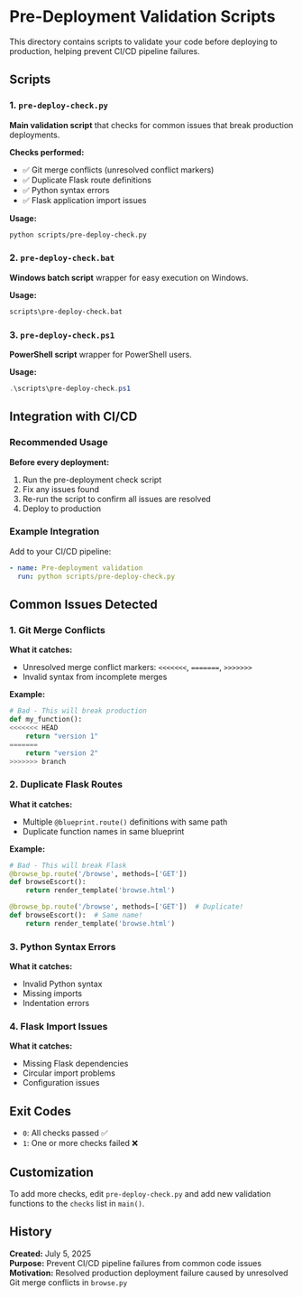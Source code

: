 # Pre-Deployment Validation Scripts

This directory contains scripts to validate your code before deploying to production, helping prevent CI/CD pipeline failures.

## Scripts

### 1. `pre-deploy-check.py`
**Main validation script** that checks for common issues that break production deployments.

**Checks performed:**
- ✅ Git merge conflicts (unresolved conflict markers)
- ✅ Duplicate Flask route definitions
- ✅ Python syntax errors
- ✅ Flask application import issues

**Usage:**
```bash
python scripts/pre-deploy-check.py
```

### 2. `pre-deploy-check.bat`
**Windows batch script** wrapper for easy execution on Windows.

**Usage:**
```cmd
scripts\pre-deploy-check.bat
```

### 3. `pre-deploy-check.ps1`
**PowerShell script** wrapper for PowerShell users.

**Usage:**
```powershell
.\scripts\pre-deploy-check.ps1
```

## Integration with CI/CD

### Recommended Usage

**Before every deployment:**
1. Run the pre-deployment check script
2. Fix any issues found
3. Re-run the script to confirm all issues are resolved
4. Deploy to production

### Example Integration

Add to your CI/CD pipeline:
```yaml
- name: Pre-deployment validation
  run: python scripts/pre-deploy-check.py
```

## Common Issues Detected

### 1. Git Merge Conflicts
**What it catches:**
- Unresolved merge conflict markers: `<<<<<<<`, `=======`, `>>>>>>>`
- Invalid syntax from incomplete merges

**Example:**
```python
# Bad - This will break production
def my_function():
<<<<<<< HEAD
    return "version 1"
=======
    return "version 2"
>>>>>>> branch
```

### 2. Duplicate Flask Routes
**What it catches:**
- Multiple `@blueprint.route()` definitions with same path
- Duplicate function names in same blueprint

**Example:**
```python
# Bad - This will break Flask
@browse_bp.route('/browse', methods=['GET'])
def browseEscort():
    return render_template('browse.html')

@browse_bp.route('/browse', methods=['GET'])  # Duplicate!
def browseEscort():  # Same name!
    return render_template('browse.html')
```

### 3. Python Syntax Errors
**What it catches:**
- Invalid Python syntax
- Missing imports
- Indentation errors

### 4. Flask Import Issues
**What it catches:**
- Missing Flask dependencies
- Circular import problems
- Configuration issues

## Exit Codes

- `0`: All checks passed ✅
- `1`: One or more checks failed ❌

## Customization

To add more checks, edit `pre-deploy-check.py` and add new validation functions to the `checks` list in `main()`.

## History

**Created:** July 5, 2025  
**Purpose:** Prevent CI/CD pipeline failures from common code issues  
**Motivation:** Resolved production deployment failure caused by unresolved Git merge conflicts in `browse.py`

